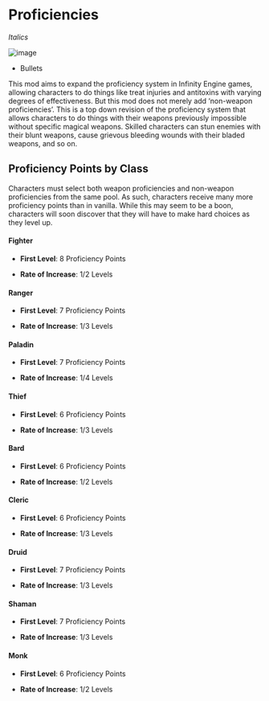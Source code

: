 # Proficiencies

*Italics*

![image](https://path.png)

* Bullets 

This mod aims to expand the proficiency system in Infinity Engine games, allowing characters to do things like treat injuries and antitoxins with varying degrees of effectiveness.  But this mod does not merely add ‘non-weapon proficiencies’.  This is a top down revision of the proficiency system that allows characters to do things with their weapons previously impossible without specific magical weapons.  Skilled characters can stun enemies with their blunt weapons, cause grievous bleeding wounds with their bladed weapons, and so on. 

## **Proficiency Points by Class**
Characters must select both weapon proficiencies and non-weapon proficiencies from the same pool.  As such, characters receive many more proficiency points than in vanilla.  While this may seem to be a boon, characters will soon discover that they will have to make hard choices as they level up.


#### **Fighter** 

- **First Level**: 8 Proficiency Points	

- **Rate of Increase**: 1/2 Levels 

#### **Ranger** 

- **First Level**: 7 Proficiency Points	

- **Rate of Increase**: 1/3 Levels 

#### **Paladin**

- **First Level**: 7 Proficiency Points	

- **Rate of Increase**: 1/4 Levels 

#### **Thief** 

- **First Level**: 6 Proficiency Points	

- **Rate of Increase**: 1/3 Levels 

#### **Bard**

- **First Level**: 6 Proficiency Points	

- **Rate of Increase**: 1/2 Levels 


#### **Cleric**

- **First Level**: 6 Proficiency Points	

- **Rate of Increase**: 1/3 Levels 

#### **Druid**

- **First Level**: 7 Proficiency Points	

- **Rate of Increase**: 1/3 Levels 

#### **Shaman**

- **First Level**: 7 Proficiency Points	

- **Rate of Increase**: 1/3 Levels 

#### **Monk**

- **First Level**: 6 Proficiency Points	

- **Rate of Increase**: 1/2 Levels 

